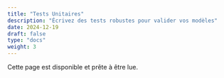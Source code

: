 ```yaml
---
title: "Tests Unitaires"
description: "Écrivez des tests robustes pour valider vos modèles"
date: 2024-12-19
draft: false
type: "docs"
weight: 3
---
```

Cette page est disponible et prête à être lue.